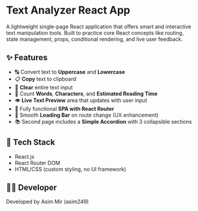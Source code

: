 # Text Analyzer React App

A lightweight single-page React application that offers smart and interactive text manipulation tools. Built to practice core React concepts like routing, state management, props, conditional rendering, and live user feedback.

## ✨ Features

- 🔠 Convert text to **Uppercase** and **Lowercase**
- 📋 **Copy** text to clipboard
- 🧹 **Clear** entire text input
- 🔢 Count **Words**, **Characters**, and **Estimated Reading Time**
- 👁️ **Live Text Preview** area that updates with user input
- 🎯 Fully functional **SPA with React Router**
- 📡 Smooth **Loading Bar** on route change (UX enhancement)
- 📚 Second page includes a **Simple Accordion** with 3 collapsible sections

## 🔧 Tech Stack

- React.js
- React Router DOM
- HTML/CSS (custom styling, no UI framework)

## 🧑‍💻 Developer

Developed by Asim Mir (asim249)
